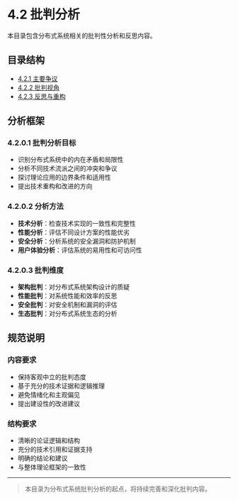 # 4.2 批判分析

本目录包含分布式系统相关的批判性分析和反思内容。

## 目录结构

- [4.2.1 主要争议](4.2.1%20主要争议.md)
- [4.2.2 批判视角](4.2.2%20批判视角.md)
- [4.2.3 反思与重构](4.2.3%20反思与重构.md)

## 分析框架

### 4.2.0.1 批判分析目标

- 识别分布式系统中的内在矛盾和局限性
- 分析不同技术流派之间的冲突和争议
- 探讨理论应用的边界条件和适用性
- 提出技术重构和改进的方向

### 4.2.0.2 分析方法

- **技术分析**：检查技术实现的一致性和完整性
- **性能分析**：评估不同设计方案的性能优劣
- **安全分析**：分析系统的安全漏洞和防护机制
- **用户体验分析**：评估系统的易用性和可访问性

### 4.2.0.3 批判维度

- **架构批判**：对分布式系统架构设计的质疑
- **性能批判**：对系统性能和效率的反思
- **安全批判**：对安全机制和漏洞的评估
- **生态批判**：对分布式系统生态的分析

## 规范说明

### 内容要求

- 保持客观中立的批判态度
- 基于充分的技术证据和逻辑推理
- 避免情绪化和主观偏见
- 提出建设性的改进建议

### 结构要求

- 清晰的论证逻辑和结构
- 充分的技术引用和证据支持
- 明确的结论和建议
- 与整体理论框架的一致性

---
> 本目录为分布式系统批判分析的起点，将持续完善和深化批判内容。
